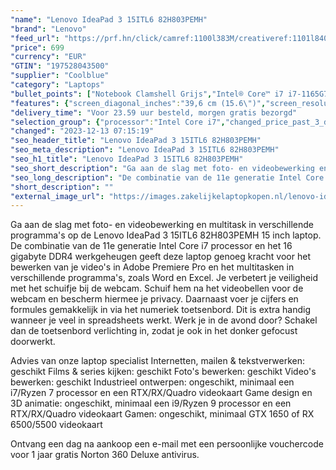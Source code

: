 ```yaml
---
"name": "Lenovo IdeaPad 3 15ITL6 82H803PEMH"
"brand": "Lenovo"
"feed_url": "https://prf.hn/click/camref:1100l383M/creativeref:1101l84031/destination:https%3A%2F%2Fwww.coolblue.nl%2Fproduct%2F926563"
"price": 699
"currency": "EUR"
"GTIN": "197528043500"
"supplier": "Coolblue"
"category": "Laptops"
"bullet_points": ["Notebook Clamshell Grijs","Intel® Core™ i7 i7-1165G7 2,8 GHz","39,6 cm (15.6\") Full HD 1920 x 1080 Pixels IPS LED backlight 16:9","16 GB DDR4-SDRAM 3200 MHz 1 x 8 GB","512 GB SSD","Intel Iris Xe Graphics","Wi-Fi 6 (802.11ax) Bluetooth 5.1","Lithium-Polymeer (LiPo) 38 Wh 5,5 uur 65 W","Windows 11 Home"]
"features": {"screen_diagonal_inches":"39,6 cm (15.6\")","screen_resolution":"1920 x 1080 Pixels","processor_family":"Intel® Core™ i7","memory_size":"16 GB","memory_type":"DDR4-SDRAM","total_storage_space":"512 GB","operating_system":"Windows 11 Home","battery_capacity":"38 Wh","width":"359,2 mm","depth":"236,5 mm","height":"19,9 mm","weight":"1,65 kg"}
"delivery_time": "Voor 23.59 uur besteld, morgen gratis bezorgd"
"selection_group": {"processor":"Intel Core i7","changed_price_past_3_days":false,"product_family":"IdeaPad"}
"changed": "2023-12-13 07:15:19"
"seo_header_title": "Lenovo IdeaPad 3 15ITL6 82H803PEMH"
"seo_meta_description": "Lenovo IdeaPad 3 15ITL6 82H803PEMH"
"seo_h1_title": "Lenovo IdeaPad 3 15ITL6 82H803PEMH"
"seo_short_description": "Ga aan de slag met foto- en videobewerking en multitask in verschillende programma's op de Lenovo IdeaPad 3 15ITL6 82H803PEMH 15 inch laptop."
"seo_long_description": "De combinatie van de 11e generatie Intel Core i7 processor en het 16 gigabyte DDR4 werkgeheugen geeft deze laptop genoeg kracht voor het bewerken van je video's in Adobe Premiere Pro en het multitasken in verschillende programma's, zoals Word en Excel. Je verbetert je veiligheid met het schuifje bij de webcam. Schuif hem na het videobellen voor de webcam en bescherm hiermee je privacy. Daarnaast voer je cijfers en formules gemakkelijk in via het numeriek toetsenbord. Dit is extra handig wanneer je veel in spreadsheets werkt. Werk je in de avond door? Schakel dan de toetsenbord verlichting in, zodat je ook in het donker gefocust doorwerkt. \r\n\r\nAdvies van onze laptop specialist\r\nInternetten, mailen & tekstverwerken: geschikt\r\nFilms & series kijken: geschikt\r\nFoto's bewerken: geschikt\r\nVideo's bewerken: geschikt\r\nIndustrieel ontwerpen: ongeschikt, minimaal een i7/Ryzen 7 processor en een RTX/RX/Quadro videokaart\r\nGame design en 3D animatie: ongeschikt, minimaal een i9/Ryzen 9 processor en een RTX/RX/Quadro videokaart\r\nGamen: ongeschikt, minimaal GTX 1650 of RX 6500/5500 videokaart\r\n \r\nOntvang een dag na aankoop een e-mail met een persoonlijke vouchercode voor 1 jaar gratis Norton 360 Deluxe antivirus."
"short_description": ""
"external_image_url": "https://images.zakelijkelaptopkopen.nl/lenovo-ideapad-3-15itl6-82h803pemh.webp"
---
```


Ga aan de slag met foto- en videobewerking en multitask in verschillende programma's op de Lenovo IdeaPad 3 15ITL6 82H803PEMH 15 inch laptop. De combinatie van de 11e generatie Intel Core i7 processor en het 16 gigabyte DDR4 werkgeheugen geeft deze laptop genoeg kracht voor het bewerken van je video's in Adobe Premiere Pro en het multitasken in verschillende programma's, zoals Word en Excel. Je verbetert je veiligheid met het schuifje bij de webcam. Schuif hem na het videobellen voor de webcam en bescherm hiermee je privacy. Daarnaast voer je cijfers en formules gemakkelijk in via het numeriek toetsenbord. Dit is extra handig wanneer je veel in spreadsheets werkt. Werk je in de avond door? Schakel dan de toetsenbord verlichting in, zodat je ook in het donker gefocust doorwerkt.

Advies van onze laptop specialist
Internetten, mailen & tekstverwerken: geschikt
Films & series kijken: geschikt
Foto's bewerken: geschikt
Video's bewerken: geschikt
Industrieel ontwerpen: ongeschikt, minimaal een i7/Ryzen 7 processor en een RTX/RX/Quadro videokaart
Game design en 3D animatie: ongeschikt, minimaal een i9/Ryzen 9 processor en een RTX/RX/Quadro videokaart
Gamen: ongeschikt, minimaal GTX 1650 of RX 6500/5500 videokaart
 
Ontvang een dag na aankoop een e-mail met een persoonlijke vouchercode voor 1 jaar gratis Norton 360 Deluxe antivirus.